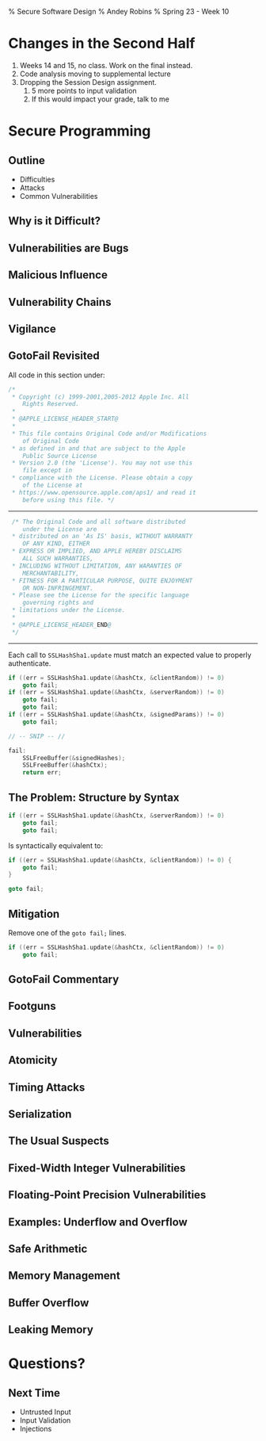% Secure Software Design
% Andey Robins
% Spring 23 - Week 10

# Changes in the Second Half

1. Weeks 14 and 15, no class. Work on the final instead.
2. Code analysis moving to supplemental lecture
3. Dropping the Session Design assignment.
   1. 5 more points to input validation
   2. If this would impact your grade, talk to me

# Secure Programming

## Outline

- Difficulties
- Attacks
- Common Vulnerabilities

## Why is it Difficult?

## Vulnerabilities are Bugs

## Malicious Influence 

## Vulnerability Chains

## Vigilance

## GotoFail Revisited

All code in this section under:

```c
/*
 * Copyright (c) 1999-2001,2005-2012 Apple Inc. All
    Rights Reserved.
 *
 * @APPLE_LICENSE_HEADER_START@
 *
 * This file contains Original Code and/or Modifications
    of Original Code
 * as defined in and that are subject to the Apple
    Public Source License
 * Version 2.0 (the 'License'). You may not use this
    file except in
 * compliance with the License. Please obtain a copy
    of the License at
 * https://www.opensource.apple.com/aps1/ and read it
    before using this file. */
```

---

```c
 /* The Original Code and all software distributed
    under the License are
 * distributed on an 'As IS' basis, WITHOUT WARRANTY
    OF ANY KIND, EITHER
 * EXPRESS OR IMPLIED, AND APPLE HEREBY DISCLAIMS
    ALL SUCH WARRANTIES,
 * INCLUDING WITHOUT LIMITATION, ANY WARANTIES OF
    MERCHANTABILITY,
 * FITNESS FOR A PARTICULAR PURPOSE, QUITE ENJOYMENT
    OR NON-INFRINGEMENT.
 * Please see the License for the specific language
    governing rights and
 * limitations under the License.
 *
 * @APPLE_LICENSE_HEADER_END@
 */
```

---

Each call to `SSLHashSha1.update` must match an expected value to properly authenticate.

```c
if ((err = SSLHashSha1.update(&hashCtx, &clientRandom)) != 0)
    goto fail;
if ((err = SSLHashSha1.update(&hashCtx, &serverRandom)) != 0)
    goto fail;
    goto fail;
if ((err = SSLHashSha1.update(&hashCtx, &signedParams)) != 0)
    goto fail;

// -- SNIP -- //

fail:
    SSLFreeBuffer(&signedHashes);
    SSLFreeBuffer(&hashCtx);
    return err;
```

## The Problem: Structure by Syntax

```c
if ((err = SSLHashSha1.update(&hashCtx, &serverRandom)) != 0)
    goto fail;
    goto fail;
```

Is syntactically equivalent to:

```c
if ((err = SSLHashSha1.update(&hashCtx, &clientRandom)) != 0) {
    goto fail;
}

goto fail;
```

## Mitigation

Remove one of the `goto fail;` lines.

```c
if ((err = SSLHashSha1.update(&hashCtx, &clientRandom)) != 0)
    goto fail;
```

## GotoFail Commentary

## Footguns

## Vulnerabilities

## Atomicity

## Timing Attacks

## Serialization

## The Usual Suspects

## Fixed-Width Integer Vulnerabilities

## Floating-Point Precision Vulnerabilities

## Examples: Underflow and Overflow

## Safe Arithmetic

## Memory Management

## Buffer Overflow

## Leaking Memory

# Questions?

## Next Time

- Untrusted Input
- Input Validation
- Injections